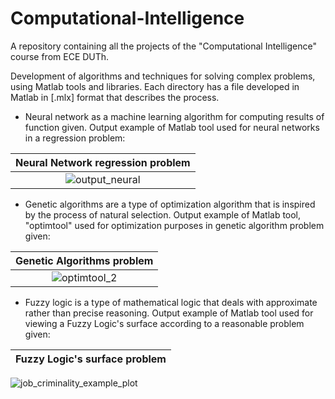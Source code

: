 # Computational-Intelligence
A repository containing all the projects of the "Computational Intelligence" course from ECE DUTh.

Development of algorithms and techniques for solving complex problems, using Matlab tools and libraries. Each directory has a file developed in Matlab in [.mlx] format that describes the process.

* Neural network as a machine learning algorithm for computing results of function given.
Output example of Matlab tool used for neural networks in a regression problem:

Neural Network regression problem|
:-------------------------------:|
  ![output_neural](https://github.com/marietonik/Computational-Intelligence/assets/53263761/5a1b9a7f-ba64-466d-bb08-9e01926946ba)|

* Genetic algorithms are a type of optimization algorithm that is inspired by the process of natural selection.
Output example of Matlab tool, "optimtool" used for optimization purposes in genetic algorithm problem given:

Genetic Algorithms problem|
:-------------------------------:|
![optimtool_2](https://github.com/marietonik/Computational-Intelligence/assets/53263761/0f26418c-0607-46c0-8d87-fbc500cd46fa)|

* Fuzzy logic is a type of mathematical logic that deals with approximate rather than precise reasoning.
Output example of Matlab tool used for viewing a Fuzzy Logic's surface according to a reasonable problem given:

Fuzzy Logic's surface problem|
:-------------------------------:|
![job_criminality_example_plot](https://github.com/marietonik/Computational-Intelligence/assets/53263761/659703c9-50de-452b-92bb-e2c7947e75f5)

